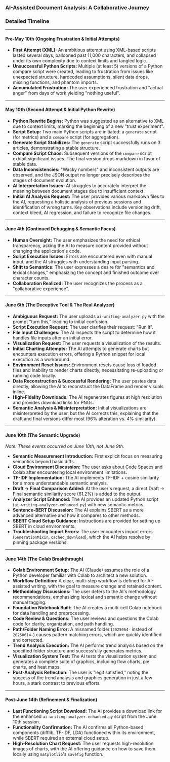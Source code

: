 ### **AI-Assisted Document Analysis: A Collaborative Journey**
### Detailed Timeline
---
#### **Pre-May 10th (Ongoing Frustration & Initial Attempts)**
* **First Attempt (XML):** An ambitious attempt using XML-based scripts lasted several days, ballooned past 11,000 characters, and collapsed under its own complexity due to context limits and tangled logic.
* **Unsuccessful Python Scripts:** Multiple (at least 5) versions of a Python compare script were created, leading to frustration from issues like unexpected structure, hardcoded assumptions, silent data drops, missing functions, and phantom imports.
* **Accumulated Frustration:** The user experienced frustration and "actual anger" from days of work yielding "nothing useful".
---
#### **May 10th (Second Attempt & Initial Python Rewrite)**
* **Python Rewrite Begins:** Python was suggested as an alternative to XML due to context limits, marking the beginning of a new "trust experiment".
* **Script Setup:** Two main Python scripts are initiated: a `generate` script (for metrics) and a `compare` script (for aggregation).
* **Generate Script Stabilizes:** The `generate` script successfully runs on 3 articles, demonstrating a stable structure.
* **Compare Script Chaos:** Subsequent versions of the `compare` script exhibit significant issues. The final version drops markdown in favor of stable data.
* **Data Inconsistencies:** "Wacky numbers" and inconsistent outputs are observed, and the JSON output no longer precisely describes the stages of document evolution.
* **AI Interpretation Issues:** AI struggles to accurately interpret the meaning between document stages due to insufficient context.
* **Initial AI Analysis Request:** The user provides various markdown files to the AI, requesting a holistic analysis of previous sessions and identification of wrong turns. Key observations include versioning drift, context bleed, AI regression, and failure to recognize file changes.
---
#### **June 4th (Continued Debugging & Semantic Focus)**
* **Human Oversight:** The user emphasizes the need for ethical transparency, asking the AI to measure content provided without changing the application's code.
* **Script Execution Issues:** Errors are encountered even with manual input, and the AI struggles with understanding input parsing.
* **Shift to Semantics:** The user expresses a desire for "semantics and lexical changes," emphasizing the concept and finished outcome over character counts.
* **Collaboration Realized:** The user recognizes the process as a "collaborative experience".
---
#### **June 6th (The Deceptive Tool & The Real Analyzer)**
* **Ambiguous Request:** The user uploads `ai-writing-analyzer.py` with the prompt "turn this," leading to initial confusion.
* **Script Execution Request:** The user clarifies their request: "Run it".
* **File Input Challenges:** The AI inspects the script to determine how it handles file inputs after an initial error.
* **Visualization Request:** The user requests a visualization of the results.
* **Initial Charting Attempts:** The AI attempts to generate charts but encounters execution errors, offering a Python snippet for local execution as a workaround.
* **Environment Reset Issues:** Environment resets cause loss of loaded files and inability to render charts directly, necessitating re-uploading or running code locally.
* **Data Reconstruction & Successful Rendering:** The user pastes data directly, allowing the AI to reconstruct the DataFrame and render visuals inline.
* **High-Fidelity Downloads:** The AI regenerates figures at high resolution and provides download links for PNGs.
* **Semantic Analysis & Misinterpretation:** Initial visualizations are misinterpreted by the user, but the AI corrects this, explaining that the draft and final versions differ most (96% alteration vs. 4% similarity).
---
#### **June 10th (The Semantic Upgrade)**
*Note: These events occurred on June 10th, not June 9th.*
* **Semantic Measurement Introduction:** First explicit focus on measuring semantics beyond basic diffs.
* **Cloud Environment Discussion:** The user asks about Code Spaces and Colab after encountering local environment limitations.
* **TF-IDF Implementation:** The AI implements TF-IDF + cosine similarity for a more understandable semantic analysis.
* **Draft → Final Comparison Added:** At the user's request, a direct Draft → Final semantic similarity score (61.2%) is added to the output.
* **Analyzer Script Enhanced:** The AI provides an updated Python script (`ai-writing-analyzer-enhanced.py`) with new semantic metrics.
* **Sentence-BERT Discussion:** The AI explains SBERT as a more advanced alternative and how it compares to other methods.
* **SBERT Cloud Setup Guidance:** Instructions are provided for setting up SBERT in cloud environments.
* **Troubleshooting Import Errors:** The user encounters import errors (`GenerationMixin`, `cached_download`), which the AI helps resolve by pinning package versions.
---
#### **June 14th (The Colab Breakthrough)**
* **Colab Environment Setup:** The AI (Claude) assumes the role of a Python developer familiar with Colab to architect a new solution.
* **Workflow Definition:** A clear, multi-step workflow is defined for AI-assisted writing, with the goal to measure change and retained content.
* **Methodology Discussions:** The user defers to the AI's methodology recommendations, emphasizing lexical and semantic change without manual tagging.
* **Foundation Notebook Built:** The AI creates a multi-cell Colab notebook for data handling and preprocessing.
* **Code Review & Questions:** The user reviews and questions the Colab code for clarity, organization, and path handling.
* **Path/Folder Naming Error:** A misnamed folder (`2025064-` instead of `20250614-`) causes pattern matching errors, which are quickly identified and corrected.
* **Trend Analysis Execution:** The AI performs trend analysis based on the specified folder structure and successfully generates metrics.
* **Visualization System Test:** The AI tests the visualization system and generates a complete suite of graphics, including flow charts, pie charts, and heat maps.
* **Post-Analysis Reflection:** The user is "legit satisfied," noting the success of the trend analysis and graphics generation in just a few hours, a stark contrast to previous efforts.
---
#### **Post-June 14th (Refinement & Finalization)**
* **Last Functioning Script Download:** The AI provides a download link for the enhanced `ai-writing-analyzer-enhanced.py` script from the June 10th session.
* **Functionality Confirmation:** The AI confirms all Python-based components (difflib, TF-IDF, LDA) functioned within its environment, while SBERT required an external cloud setup.
* **High-Resolution Chart Request:** The user requests high-resolution images of charts, with the AI offering guidance on how to save them locally using `matplotlib`'s `savefig` function.